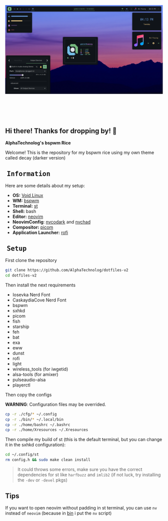 <!-- inspired by rxyhn's readme -->

<!-- RICE PREVIEW -->
<div align="center">
   <a href="#--------">
      <img src="assets/banner.png" alt="Rice Preview">
   </a>
</div>

<br>

<!-- BADGES -->
<h1>
  <a href="#--------">
    <img alt="" align="left" src="https://img.shields.io/github/stars/AlphaTechnolog/dotfiles-v2?color=f1cf8a&labelColor=f1cf8a&style=for-the-badge"/>
  </a>
  <a href="#--------">
    <img alt="" align="right" src="https://badges.pufler.dev/visits/AlphaTechnolog/dotfiles-v2?style=for-the-badge&color=7ddac5&logoColor=white&labelColor=7ddac5"/>
  </a>
</h1>

<br>

## Hi there! Thanks for dropping by! :blue_heart:
<b>  AlphaTechnolog's bspwm Rice  </b>

Welcome! This is the repository for my bspwm rice using my own theme called decay (darker version)

<!-- INFORMATION -->
## ‎ <samp>Information</samp> 

Here are some details about my setup:

- **OS:** [Void Linux](https://voidlinux.org)
- **WM:** [bspwm](https://github.com/baskerville/bspwm)
- **Terminal:** [st](https://st.suckless.org/)
- **Shell:** bash
- **Editor:** [neovim](https://github.com/neovim/neovim)
- **NeovimConfig**: [nvcodark](https://github.com/AlphaTechnolog/nvcodark) and [nvchad](https://github.com/NvChad/NvChad)
- **Compositor:** [picom](https://github.com/yshui/picom)
- **Application Launcher:** [rofi](https://github.com/davatorium/rofi)

<!-- SETUP -->
## ‎ <samp>Setup</samp>

First clone the repository

```sh
git clone https://github.com/AlphaTechnolog/dotfiles-v2
cd dotfiles-v2
```

Then install the next requirements

- Iosevka Nerd Font
- CaskaydiaCove Nerd Font
- bspwm
- sxhkd
- picom
- fish
- starship
- feh
- bat
- exa
- eww
- dunst
- rofi
- light
- wireless_tools (for iwgetid)
- alsa-tools (for amixer)
- pulseaudio-alsa
- playerctl

Then copy the configs

**WARNING**: Configuration files may be overrided.

```sh
cp -r ./cfg/* ~/.config
cp -r ./bin/* ~/.local/bin
cp -r ./home/bashrc ~/.bashrc
cp -r ./home/Xresources ~/.Xresources
```

Then compile my build of st (this is the default terminal, but you can change it in the sxhkd configuration):

```sh
cd ~/.config/st
rm config.h && sudo make clean install
```

> It could throws some errors, make sure you have the correct dependencies for st like `harfbuzz` and `imlib2` (if not luck, try installing the `-dev` or `-devel` pkgs)

## Tips

If you want to open neovim without padding in st terminal, you can use `nv` instead of `neovim` (because in [bin](./bin) i put the `nv` script)
